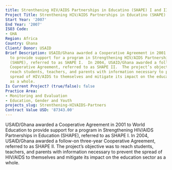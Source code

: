 ```yaml
---
title: Strenthening HIV/AIDS Partnerships in Educatino (SHAPE) I and II Evaluation
Project Title: Strenthening HIV/AIDS Partnerships in Educatino (SHAPE) I and II Evaluation
Start Year: '2007'
End Year: '2007'
ISO3 Code:
- GHA
Region: Africa
Country: Ghana
Client/ Donor: USAID
Brief Description: USAID/Ghana awarded a Cooperative Agreement in 2001 to World Education
  to provide support for a program in Strengthening HIV/AIDS Partnerships in Education
  (SHAPE), referred to as SHAPE I.  In 2004, USAID/Ghana awarded a follow-on three-year
  Cooperative Agreement, referred to as SHAPE II.  The project’s objective was to
  reach students, teachers, and parents with information necessary to prevent the
  spread of HIV/AIDS to themselves and mitigate its impact on the education sector
  as a whole.
Is Current Project? (true/false): false
Practice Area:
- Monitoring and Evaluation
- Education, Gender and Youth
projects_slug: Strenthening-HIVAIDS-Partners
Contract Value USD: '87343.00'
---
```


USAID/Ghana awarded a Cooperative Agreement in 2001 to World Education to provide support for a program in Strengthening HIV/AIDS Partnerships in Education (SHAPE), referred to as SHAPE I.  In 2004, USAID/Ghana awarded a follow-on three-year Cooperative Agreement, referred to as SHAPE II.  The project’s objective was to reach students, teachers, and parents with information necessary to prevent the spread of HIV/AIDS to themselves and mitigate its impact on the education sector as a whole.